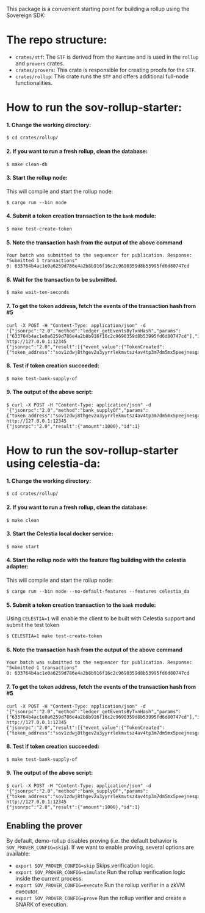 This package is a convenient starting point for building a rollup using the Sovereign SDK:

# The repo structure:
- `crates/stf`:  The `STF` is derived from the `Runtime` and is used in the `rollup` and `provers` crates.
- `crates/provers`: This crate is responsible for creating proofs for the `STF`.
- `crates/rollup`: This crate runs the `STF` and offers additional full-node functionalities.

# How to run the sov-rollup-starter:
#### 1. Change the working directory:

```shell,test-ci
$ cd crates/rollup/
```

#### 2. If you want to run a fresh rollup, clean the database:

```sh,test-ci
$ make clean-db
```

#### 3. Start the rollup node:

This will compile and start the rollup node:

```shell,test-ci,bashtestmd:long-running,bashtestmd:wait-until=RPC
$ cargo run --bin node
```

#### 4. Submit a token creation transaction to the `bank` module:

```sh,test-ci
$ make test-create-token
```

#### 5. Note the transaction hash from the output of the above command

```text
Your batch was submitted to the sequencer for publication. Response: "Submitted 1 transactions"
0: 633764b4ac1e0a6259d786e4a2b8b916f16c2c9690359d8b53995fd6d80747cd
```

#### 6. Wait for the transaction to be submitted.
```sh,test-ci
$ make wait-ten-seconds
```

#### 7. To get the token address, fetch the events of the transaction hash from #5
```bash,test-ci
curl -X POST -H "Content-Type: application/json" -d '{"jsonrpc":"2.0","method":"ledger_getEventsByTxnHash","params":["633764b4ac1e0a6259d786e4a2b8b916f16c2c9690359d8b53995fd6d80747cd"],"id":1}' http://127.0.0.1:12345
{"jsonrpc":"2.0","result":[{"event_value":{"TokenCreated":{"token_address":"sov1zdwj8thgev2u3yyrrlekmvtsz4av4tp3m7dm5mx5peejnesga27svq9m72"}},"module_name":"bank","module_address":"sov1r5glamudyy9ysysfjkwu3wf9cjqs98e47tzc6pxuqlp48phqk36sthwg6h"}],"id":1}
```

#### 8. Test if token creation succeeded:

```sh,test-ci
$ make test-bank-supply-of
```

#### 9. The output of the above script:

```bash,test-ci,bashtestmd:compare-output
$ curl -X POST -H "Content-Type: application/json" -d '{"jsonrpc":"2.0","method":"bank_supplyOf","params":{"token_address":"sov1zdwj8thgev2u3yyrrlekmvtsz4av4tp3m7dm5mx5peejnesga27svq9m72"},"id":1}' http://127.0.0.1:12345
{"jsonrpc":"2.0","result":{"amount":1000},"id":1}
```

# How to run the sov-rollup-starter using celestia-da:
#### 1. Change the working directory:

```
$ cd crates/rollup/
```

#### 2. If you want to run a fresh rollup, clean the database:

```
$ make clean
```

#### 3. Start the Celestia local docker service:

```
$ make start
```

#### 4. Start the rollup node with the feature flag building with the celestia adapter:

This will compile and start the rollup node:

```
$ cargo run --bin node --no-default-features --features celestia_da
```

#### 5. Submit a token creation transaction to the `bank` module:

Using `CELESTIA=1` will enable the client to be built with Celestia support and submit the test token

```
$ CELESTIA=1 make test-create-token
```

#### 6. Note the transaction hash from the output of the above command

```text
Your batch was submitted to the sequencer for publication. Response: "Submitted 1 transactions"
0: 633764b4ac1e0a6259d786e4a2b8b916f16c2c9690359d8b53995fd6d80747cd
```


#### 7. To get the token address, fetch the events of the transaction hash from #5
```bash,test-ci
curl -X POST -H "Content-Type: application/json" -d '{"jsonrpc":"2.0","method":"ledger_getEventsByTxnHash","params":["633764b4ac1e0a6259d786e4a2b8b916f16c2c9690359d8b53995fd6d80747cd"],"id":1}' http://127.0.0.1:12345
{"jsonrpc":"2.0","result":[{"event_value":{"TokenCreated":{"token_address":"sov1zdwj8thgev2u3yyrrlekmvtsz4av4tp3m7dm5mx5peejnesga27svq9m72"}},"module_name":"bank","module_address":"sov1r5glamudyy9ysysfjkwu3wf9cjqs98e47tzc6pxuqlp48phqk36sthwg6h"}],"id":1}
```

#### 8. Test if token creation succeeded:


```
$ make test-bank-supply-of
```

#### 9. The output of the above script:

```
$ curl -X POST -H "Content-Type: application/json" -d '{"jsonrpc":"2.0","method":"bank_supplyOf","params":{"token_address":"sov1zdwj8thgev2u3yyrrlekmvtsz4av4tp3m7dm5mx5peejnesga27svq9m72"},"id":1}' http://127.0.0.1:12345
{"jsonrpc":"2.0","result":{"amount":1000},"id":1}
```

## Enabling the prover
By default, demo-rollup disables proving (i.e. the default behavior is `SOV_PROVER_CONFIG=skip`). If we want to enable proving, several options are available:

* `export SOV_PROVER_CONFIG=skip` Skips verification logic.
* `export SOV_PROVER_CONFIG=simulate` Run the rollup verification logic inside the current process.
* `export SOV_PROVER_CONFIG=execute` Run the rollup verifier in a zkVM executor.
* `export SOV_PROVER_CONFIG=prove` Run the rollup verifier and create a SNARK of execution.
